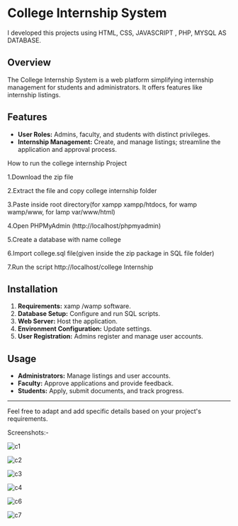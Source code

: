 # College Internship System
I developed this projects using HTML, CSS, JAVASCRIPT , PHP, MYSQL AS DATABASE.


## Overview

The College Internship System is a web platform simplifying internship management for students and administrators. It offers features like internship listings.

## Features

- **User Roles:** Admins, faculty, and students with distinct privileges.
- **Internship Management:** Create, and manage listings; streamline the application and approval process.

How to run the college internship  Project

1.Download the zip file

2.Extract the file and copy college internship folder

3.Paste inside root directory(for xampp xampp/htdocs, for wamp wamp/www, for lamp var/www/html)

4.Open PHPMyAdmin (http://localhost/phpmyadmin)

5.Create a database with name college

6.Import college.sql file(given inside the zip package in SQL file folder)

7.Run the script http://localhost/college Internship


## Installation

1. **Requirements:** xamp /wamp software.
2. **Database Setup:** Configure and run SQL scripts.
3. **Web Server:** Host the application.
4. **Environment Configuration:** Update settings.
5. **User Registration:** Admins register and manage user accounts.

## Usage

- **Administrators:** Manage listings and user accounts.
- **Faculty:** Approve applications and provide feedback.
- **Students:** Apply, submit documents, and track progress.

---

Feel free to adapt and add specific details based on your project's requirements.

Screenshots:-

![c1](https://github.com/AdityaKumar06/college-Internship-/assets/132258134/22b36e74-e0b2-408d-b0b3-a9a31879766a)



![c2](https://github.com/AdityaKumar06/college-Internship-/assets/132258134/eff83214-2e69-42bb-9a0f-ab6b9689c506)



![c3](https://github.com/AdityaKumar06/college-Internship-/assets/132258134/6c991e49-a0da-482e-a539-a812fc41bd60)



![c4](https://github.com/AdityaKumar06/college-Internship-/assets/132258134/31e5ec2a-f5e3-473f-bf75-1b90f33df68b)



![c6](https://github.com/AdityaKumar06/college-Internship-/assets/132258134/8bbebeaf-a3ee-4c85-bee5-b9530e4e4907)



![c7](https://github.com/AdityaKumar06/college-Internship-/assets/132258134/6ce2d3a6-ab9f-40a2-a9ba-690e3064c932)

